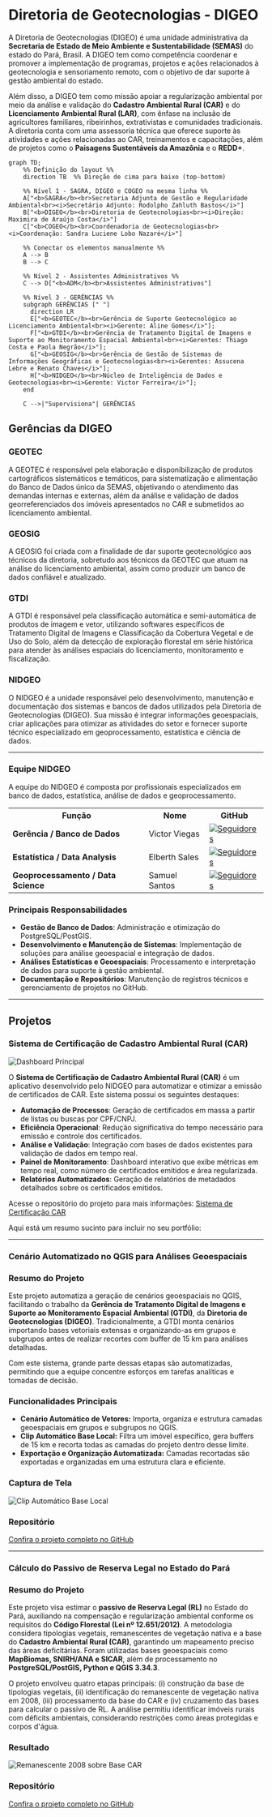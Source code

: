 # Diretoria de Geotecnologias - DIGEO

A Diretoria de Geotecnologias (DIGEO) é uma unidade administrativa da **Secretaria de Estado de Meio Ambiente e Sustentabilidade (SEMAS)** do estado do Pará, Brasil. A DIGEO tem como competência coordenar e promover a implementação de programas, projetos e ações relacionados à geotecnologia e sensoriamento remoto, com o objetivo de dar suporte à gestão ambiental do estado.

Além disso, a DIGEO tem como missão apoiar a regularização ambiental por meio da análise e validação do **Cadastro Ambiental Rural (CAR)** e do **Licenciamento Ambiental Rural (LAR)**, com ênfase na inclusão de agricultores familiares, ribeirinhos, extrativistas e comunidades tradicionais. A diretoria conta com uma assessoria técnica que oferece suporte às atividades e ações relacionadas ao CAR, treinamentos e capacitações, além de projetos como o **Paisagens Sustentáveis da Amazônia** e o **REDD+**.

```mermaid
graph TD;
    %% Definição do layout %%
    direction TB  %% Direção de cima para baixo (top-bottom)

    %% Nível 1 - SAGRA, DIGEO e COGEO na mesma linha %%
    A["<b>SAGRA</b><br>Secretaria Adjunta de Gestão e Regularidade Ambiental<br><i>Secretário Adjunto: Rodolpho Zahluth Bastos</i>"] 
    B["<b>DIGEO</b><br>Diretoria de Geotecnologias<br><i>Direção: Maximira de Araújo Costa</i>"]
    C["<b>COGEO</b><br>Coordenadoria de Geotecnologias<br><i>Coordenação: Sandra Luciene Lobo Nazaré</i>"]

    %% Conectar os elementos manualmente %%
    A --> B
    B --> C

    %% Nível 2 - Assistentes Administrativos %%
    C --> D["<b>ADM</b><br>Assistentes Administrativos"]

    %% Nível 3 - GERÊNCIAS %%
    subgraph GERÊNCIAS [" "]
      direction LR
      E["<b>GEOTEC</b><br>Gerência de Suporte Geotecnológico ao Licenciamento Ambiental<br><i>Gerente: Aline Gomes</i>"];
      F["<b>GTDI</b><br>Gerência de Tratamento Digital de Imagens e Suporte ao Monitoramento Espacial Ambiental<br><i>Gerentes: Thiago Costa e Paola Negrão</i>"];
      G["<b>GEOSIG</b><br>Gerência de Gestão de Sistemas de Informações Geográficas e Geotecnologias<br><i>Gerentes: Assucena Lebre e Renato Chaves</i>"];
      H["<b>NIDGEO</b><br>Núcleo de Inteligência de Dados e Geotecnologias<br><i>Gerente: Victor Ferreira</i>"];
    end

    C -->|"Supervisiona"| GERÊNCIAS
```

## Gerências da DIGEO

### GEOTEC
A GEOTEC é responsável pela elaboração e disponibilização de produtos cartográficos sistemáticos e temáticos, para sistematização e alimentação do Banco de Dados único da SEMAS, objetivando o atendimento das demandas internas e externas, além da análise e validação de dados georreferenciados dos imóveis apresentados no CAR e submetidos ao licenciamento ambiental.

### GEOSIG
A GEOSIG foi criada com a finalidade de dar suporte geotecnológico aos técnicos da diretoria, sobretudo aos técnicos da GEOTEC que atuam na análise do licenciamento ambiental, assim como produzir um banco de dados confiável e atualizado.

### GTDI
A GTDI é responsável pela classificação automática e semi-automática de produtos de imagem e vetor, utilizando softwares específicos de Tratamento Digital de Imagens e Classificação da Cobertura Vegetal e de Uso do Solo, além da detecção de exploração florestal em série histórica para atender às análises espaciais do licenciamento, monitoramento e fiscalização.

### NIDGEO
O NIDGEO é a unidade responsável pelo desenvolvimento, manutenção e documentação dos sistemas e bancos de dados utilizados pela Diretoria de Geotecnologias (DIGEO). Sua missão é integrar informações geoespaciais, criar aplicações para otimizar as atividades do setor e fornecer suporte técnico especializado em geoprocessamento, estatística e ciência de dados.

---

### **Equipe NIDGEO**
A equipe do NIDGEO é composta por profissionais especializados em banco de dados, estatística, análise de dados e geoprocessamento.

<div align="center">
  <table>
    <tr>
      <th>Função</th>
      <th>Nome</th>
      <th>GitHub</th>
    </tr>
    <tr>
      <td><b>Gerência / Banco de Dados</b></td>
      <td>Victor Viegas</td>
      <td>
        <a href="https://github.com/viegasvictor" target="_blank">
          <img src="https://img.shields.io/github/followers/viegasvictor?style=social" alt="Seguidores">
        </a>
      </td>
    </tr>
    <tr>
      <td><b>Estatística / Data Analysis</b></td>
      <td>Elberth Sales</td>
      <td>
        <a href="https://github.com/Btosales2203903" target="_blank">
          <img src="https://img.shields.io/github/followers/Btosales2203903?style=social" alt="Seguidores">
        </a>
      </td>
    </tr>
    <tr>
      <td><b>Geoprocessamento / Data Science</b></td>
      <td>Samuel Santos</td>
      <td>
        <a href="https://github.com/samuel-c-santos" target="_blank">
          <img src="https://img.shields.io/github/followers/samuel-c-santos?style=social" alt="Seguidores">
        </a>
      </td>
    </tr>
  </table>
</div>


### **Principais Responsabilidades**
- **Gestão de Banco de Dados**: Administração e otimização do PostgreSQL/PostGIS.
- **Desenvolvimento e Manutenção de Sistemas**: Implementação de soluções para análise geoespacial e integração de dados.
- **Análises Estatísticas e Geoespaciais**: Processamento e interpretação de dados para suporte à gestão ambiental.
- **Documentação e Repositórios**: Manutenção de registros técnicos e gerenciamento de projetos no GitHub.

---

## Projetos

### Sistema de Certificação de Cadastro Ambiental Rural (CAR)

![Dashboard Principal](Dashboard%20Principal.png)

O **Sistema de Certificação de Cadastro Ambiental Rural (CAR)** é um aplicativo desenvolvido pelo NIDGEO para automatizar e otimizar a emissão de certificados de CAR. Este sistema possui os seguintes destaques:

- **Automação de Processos**: Geração de certificados em massa a partir de listas ou buscas por CPF/CNPJ.
- **Eficiência Operacional**: Redução significativa do tempo necessário para emissão e controle dos certificados.
- **Análise e Validação**: Integração com bases de dados existentes para validação de dados em tempo real.
- **Painel de Monitoramento**: Dashboard interativo que exibe métricas em tempo real, como número de certificados emitidos e área regularizada.
- **Relatórios Automatizados**: Geração de relatórios de metadados detalhados sobre os certificados emitidos.

Acesse o repositório do projeto para mais informações: [Sistema de Certificação CAR](https://github.com/nidgeo-digeo-semas/certificacao-car)

Aqui está um resumo sucinto para incluir no seu portfólio:

---

### Cenário Automatizado no QGIS para Análises Geoespaciais

### Resumo do Projeto
Este projeto automatiza a geração de cenários geoespaciais no QGIS, facilitando o trabalho da **Gerência de Tratamento Digital de Imagens e Suporte ao Monitoramento Espacial Ambiental (GTDI)**, da **Diretoria de Geotecnologias (DIGEO)**. Tradicionalmente, a GTDI monta cenários importando bases vetoriais extensas e organizando-as em grupos e subgrupos antes de realizar recortes com buffer de 15 km para análises detalhadas. 

Com este sistema, grande parte dessas etapas são automatizadas, permitindo que a equipe concentre esforços em tarefas analíticas e tomadas de decisão.

### Funcionalidades Principais
- **Cenário Automático de Vetores:** Importa, organiza e estrutura camadas geoespaciais em grupos e subgrupos no QGIS.
- **Clip Automático Base Local:** Filtra um imóvel específico, gera buffers de 15 km e recorta todas as camadas do projeto dentro desse limite.
- **Exportação e Organização Automatizada:** Camadas recortadas são exportadas e organizadas em uma estrutura clara e eficiente.

### Captura de Tela
![Clip Automático Base Local](https://github.com/nidgeo-digeo-semas/cenario_automatizado_qgis/blob/main/clip_automatico_base_local.png?raw=true)

### Repositório
[Confira o projeto completo no GitHub](https://github.com/nidgeo-digeo-semas/cenario_automatizado_qgis)

---

### Cálculo do Passivo de Reserva Legal no Estado do Pará

### Resumo do Projeto
Este projeto visa estimar o **passivo de Reserva Legal (RL)** no Estado do Pará, auxiliando na compensação e regularização ambiental conforme os requisitos do **Código Florestal (Lei nº 12.651/2012)**. A metodologia considera tipologias vegetais, remanescentes de vegetação nativa e a base do **Cadastro Ambiental Rural (CAR)**, garantindo um mapeamento preciso das áreas deficitárias. Foram utilizadas bases geoespaciais como **MapBiomas, SNIRH/ANA e SICAR**, além de processamento no **PostgreSQL/PostGIS, Python e QGIS 3.34.3**.

O projeto envolveu quatro etapas principais: (i) construção da base de tipologias vegetais, (ii) identificação do remanescente de vegetação nativa em 2008, (iii) processamento da base do CAR e (iv) cruzamento das bases para calcular o passivo de RL. A análise permitiu identificar imóveis rurais com déficits ambientais, considerando restrições como áreas protegidas e corpos d'água.


### Resultado
![Remanescente 2008 sobre Base CAR](https://github.com/nidgeo-digeo-semas/passivo_compensacao/raw/main/remanescente_2008_base_car_II.png)

### Repositório
[Confira o projeto completo no GitHub](https://github.com/nidgeo-digeo-semas/passivo_compensacao)
